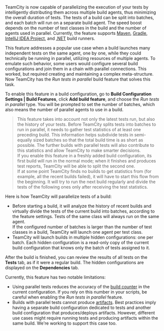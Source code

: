 [//]: # (title: Tests Split for Parallel Execution)
[//]: # (auxiliary-id: Tests Split for Parallel Execution)

TeamCity is now capable of parallelizing the execution of your tests by intelligently distributing them across multiple build agents, thus minimizing the overall duration of tests. The tests of a build can be split into batches, and each batch will run on a separate build agent. The speed boost depends on the number of test classes in the build and the number of agents used in parallel.
Currently, the feature supports  [Maven](maven.md), [Gradle](gradle.md), [IntelliJ IDEA Project](intellij-idea-project.md), and [.NET](net.md) build runners. 

This feature addresses a popular use case when a build launches many independent tests on the same agent, one by one, while they could technically be running in parallel, utilizing resources of multiple agents. To emulate such behavior, some users would configure several build configurations and join them in a chain with parallel connections. This worked, but required creating and maintaining a complex meta-structure.
Now TeamCity has the _Run tests in parallel_ build feature that solves this task.

To enable this feature in a build configuration, go to **Build Configuration Settings | Build Features**, click **Add build feature**, and choose the _Run tests in parallel_ type. You will be prompted to set the number of batches, which also means the number of parallel agents to use in a build.

> This feature takes into account not only the latest tests run, but also the history of your tests. Before TeamCity splits tests into batches to run in parallel, it needs to gather test statistics of at least one preceding build. This information helps subdivide tests in semi-equally sized batches so that the total build time is as short as possible. The further builds with parallel tests will also contribute to this statistics and allow TeamCity to make smarter decisions.  
  If you enable this feature in a freshly added build configuration, its first build will run in the normal mode; when it finishes and produces test reports, TeamCity will be able to split the second one.  
  If at some point TeamCity finds no builds to get statistics from (for example, all the recent builds failed), it will have to start this flow from the beginning. It will try to run the next build regularly and divide the tests of the following ones only after receiving the test statistics.

Here is how TeamCity will parallelize tests of a build:

* Before starting a build, it will analyze the history of recent builds and virtually divide the tests of the current build into batches, according to the feature settings. Tests of the same class will always run on the same agent.  
  If the configured number of batches is larger than the number of test classes in a build, TeamCity will launch one agent per test class.
* TeamCity will launch builds in multiple hidden configurations: one per batch. Each hidden configuration is a read-only copy of the current build configuration that knows only the batch of tests assigned to it.

After the build is finished, you can review the results of all tests on the **Tests** tab, as if it were a regular build. The hidden configurations are displayed on the **Dependencies** tab.

Currently, this feature has two notable limitations:
* Using parallel tests reduces the accuracy of the [build counter](configuring-general-settings.md#General+Build+Configuration+Settings) in the current configuration. If you rely on this number in your scripts, be careful when enabling the _Run tests in parallel_ feature. 
* Builds with parallel tests cannot produce [artifacts](build-artifact.md). Best practices imply having a separate build configuration dedicated to tests and another build configuration that produces/deploys artifacts. However, different use cases might require running tests and producing artifacts within the same build. We're working to support this case too.

